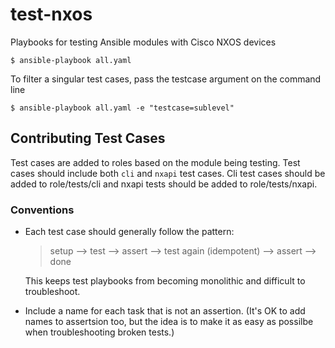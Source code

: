 # test-nxos
Playbooks for testing Ansible modules with Cisco NXOS devices

```
$ ansible-playbook all.yaml
```

To filter a singular test cases, pass the testcase argument on the command line

```
$ ansible-playbook all.yaml -e "testcase=sublevel"
```

## Contributing Test Cases 

Test cases are added to roles based on the module being testing. Test cases
should include both `cli` and `nxapi` test cases. Cli test cases should be
added to role/tests/cli and nxapi tests should be added to
role/tests/nxapi.

### Conventions

- Each test case should generally follow the pattern:

  >setup —> test —> assert —> test again (idempotent) —> assert —> done

  This keeps test playbooks from becoming monolithic and difficult to
  troubleshoot.

- Include a name for each task that is not an assertion. (It's OK to add names
  to assertsion too, but the idea is to make it as easy as possilbe when 
  troubleshooting broken tests.)

